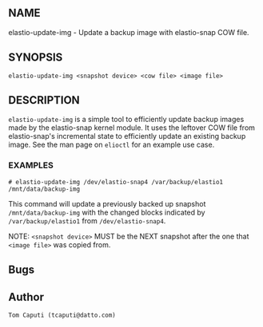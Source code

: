 ## NAME

elastio-update-img - Update a backup image with elastio-snap COW file.

## SYNOPSIS

`elastio-update-img <snapshot device> <cow file> <image file>`

## DESCRIPTION

`elastio-update-img` is a simple tool to efficiently update backup images made by the elastio-snap kernel module. It uses the leftover COW file from elastio-snap's incremental state to efficiently update an existing backup image. See the man page on `elioctl` for an example use case.

### EXAMPLES

`# elastio-update-img /dev/elastio-snap4 /var/backup/elastio1 /mnt/data/backup-img`

This command will update a previously backed up snapshot `/mnt/data/backup-img` with the changed blocks indicated by `/var/backup/elastio1` from `/dev/elastio-snap4`.

NOTE: `<snapshot device>` MUST be the NEXT snapshot after the one that `<image file>` was copied from.

## Bugs

## Author

    Tom Caputi (tcaputi@datto.com)
